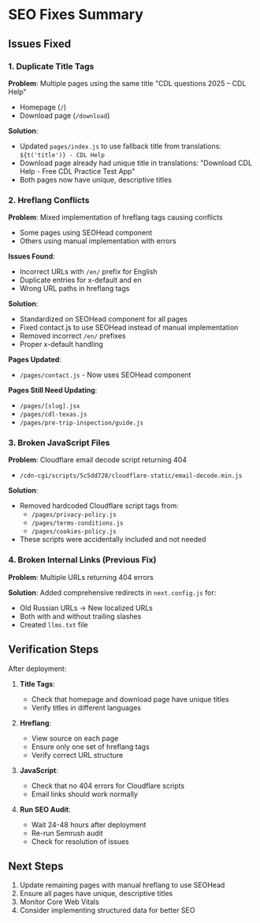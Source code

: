 # SEO Fixes Summary

## Issues Fixed

### 1. Duplicate Title Tags

**Problem**: Multiple pages using the same title "CDL questions 2025 – CDL Help"
- Homepage (`/`)
- Download page (`/download`)

**Solution**:
- Updated `pages/index.js` to use fallback title from translations: `${t('title')} - CDL Help`
- Download page already had unique title in translations: "Download CDL Help - Free CDL Practice Test App"
- Both pages now have unique, descriptive titles

### 2. Hreflang Conflicts

**Problem**: Mixed implementation of hreflang tags causing conflicts
- Some pages using SEOHead component
- Others using manual implementation with errors

**Issues Found**:
- Incorrect URLs with `/en/` prefix for English
- Duplicate entries for x-default and en
- Wrong URL paths in hreflang tags

**Solution**:
- Standardized on SEOHead component for all pages
- Fixed contact.js to use SEOHead instead of manual implementation
- Removed incorrect `/en/` prefixes
- Proper x-default handling

**Pages Updated**:
- `/pages/contact.js` - Now uses SEOHead component

**Pages Still Need Updating**:
- `/pages/[slug].jsx`
- `/pages/cdl-texas.js`
- `/pages/pre-trip-inspection/guide.js`

### 3. Broken JavaScript Files

**Problem**: Cloudflare email decode script returning 404
- `/cdn-cgi/scripts/5c5dd728/cloudflare-static/email-decode.min.js`

**Solution**:
- Removed hardcoded Cloudflare script tags from:
  - `/pages/privacy-policy.js`
  - `/pages/terms-conditions.js`
  - `/pages/cookies-policy.js`
- These scripts were accidentally included and not needed

### 4. Broken Internal Links (Previous Fix)

**Problem**: Multiple URLs returning 404 errors

**Solution**: Added comprehensive redirects in `next.config.js` for:
- Old Russian URLs → New localized URLs
- Both with and without trailing slashes
- Created `llms.txt` file

## Verification Steps

After deployment:

1. **Title Tags**:
   - Check that homepage and download page have unique titles
   - Verify titles in different languages

2. **Hreflang**:
   - View source on each page
   - Ensure only one set of hreflang tags
   - Verify correct URL structure

3. **JavaScript**:
   - Check that no 404 errors for Cloudflare scripts
   - Email links should work normally

4. **Run SEO Audit**:
   - Wait 24-48 hours after deployment
   - Re-run Semrush audit
   - Check for resolution of issues

## Next Steps

1. Update remaining pages with manual hreflang to use SEOHead
2. Ensure all pages have unique, descriptive titles
3. Monitor Core Web Vitals
4. Consider implementing structured data for better SEO